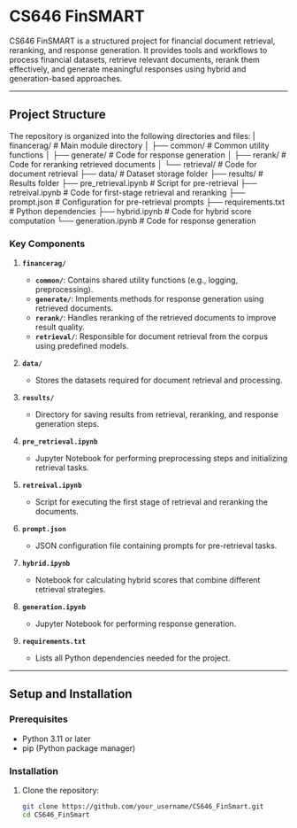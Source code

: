 # CS646 FinSMART

CS646 FinSMART is a structured project for financial document retrieval, reranking, and response generation. It provides tools and workflows to process financial datasets, retrieve relevant documents, rerank them effectively, and generate meaningful responses using hybrid and generation-based approaches.

---

## **Project Structure**

The repository is organized into the following directories and files:
| financerag/                     # Main module directory
│   ├── common/                   # Common utility functions
│   ├── generate/                 # Code for response generation
│   ├── rerank/                   # Code for reranking retrieved documents
│   └── retrieval/                # Code for document retrieval
├── data/                         # Dataset storage folder
├── results/                      # Results folder
├── pre_retrieval.ipynb           # Script for pre-retrieval
├── retreival.ipynb                  # Code for first-stage retrieval and reranking
├── prompt.json                   # Configuration for pre-retrieval prompts
├── requirements.txt              # Python dependencies
├── hybrid.ipynb                  # Code for hybrid score computation
└── generation.ipynb              # Code for response generation


### **Key Components**

1. **`financerag/`**
   - **`common/`**: Contains shared utility functions (e.g., logging, preprocessing).
   - **`generate/`**: Implements methods for response generation using retrieved documents.
   - **`rerank/`**: Handles reranking of the retrieved documents to improve result quality.
   - **`retrieval/`**: Responsible for document retrieval from the corpus using predefined models.

2. **`data/`**
   - Stores the datasets required for document retrieval and processing.

3. **`results/`**
   - Directory for saving results from retrieval, reranking, and response generation steps.

4. **`pre_retrieval.ipynb`**
   - Jupyter Notebook for performing preprocessing steps and initializing retrieval tasks.

5. **`retreival.ipynb`**
   - Script for executing the first stage of retrieval and reranking the documents.

6. **`prompt.json`**
   - JSON configuration file containing prompts for pre-retrieval tasks.

7. **`hybrid.ipynb`**
   - Notebook for calculating hybrid scores that combine different retrieval strategies.

8. **`generation.ipynb`**
   - Jupyter Notebook for performing response generation.

9. **`requirements.txt`**
   - Lists all Python dependencies needed for the project.

---

## **Setup and Installation**

### **Prerequisites**
- Python 3.11 or later
- pip (Python package manager)

### **Installation**
1. Clone the repository:
   ```bash
   git clone https://github.com/your_username/CS646_FinSmart.git
   cd CS646_FinSmart
